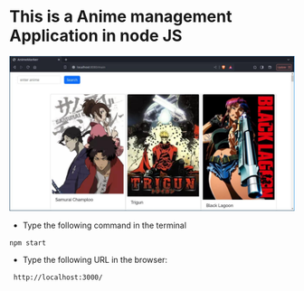 # This is a Anime management Application in node JS

!["ANIME MARKER"](ArcoLinux_2024-05-31_16-19-00.jpg)

- Type the following command in the terminal

```
npm start
```

- Type the following URL in the browser:

```
 http://localhost:3000/
```
